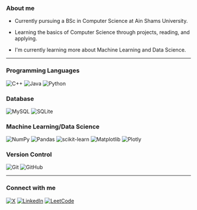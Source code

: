 <div>
 <h3>About me </h3>
 
 * Currently pursuing a BSc in Computer Science at Ain Shams University.
 
 * Learning the basics of Computer Science through projects, reading, and applying.
 
 * I'm currently learning more about Machine Learning and Data Science.
</div>
<hr>
<div>
 <h3>Programming Languages</h3>
 
 ![C++](https://img.shields.io/badge/C++-%2300599C.svg?style=for-the-badge&logo=c%2B%2B&logoColor=white)
 ![Java](https://img.shields.io/badge/java-%23ED8B00.svg?style=for-the-badge&logo=java&logoColor=white) 
 ![Python](https://img.shields.io/badge/python-%233776AB.svg?style=for-the-badge&logo=python&logoColor=white) 
 <h3>Database</h3>
 
 ![MySQL](https://img.shields.io/badge/mysql-4479A1.svg?style=for-the-badge&logo=mysql&logoColor=white)
 ![SQLite](https://img.shields.io/badge/sqlite-%2307405e.svg?style=for-the-badge&logo=sqlite&logoColor=white)
 <h3>Machine Learning/Data Science</h3> 
 
 ![NumPy](https://img.shields.io/badge/numpy-%23013243.svg?style=for-the-badge&logo=numpy&logoColor=white)
 ![Pandas](https://img.shields.io/badge/pandas-%23150458.svg?style=for-the-badge&logo=pandas&logoColor=white)
 ![scikit-learn](https://img.shields.io/badge/scikit--learn-%23F7931E.svg?style=for-the-badge&logo=scikit-learn&logoColor=white)
 ![Matplotlib](https://img.shields.io/badge/Matplotlib-%23ffffff.svg?style=for-the-badge&logo=Matplotlib&logoColor=black)
 ![Plotly](https://img.shields.io/badge/Plotly-%233F4F75.svg?style=for-the-badge&logo=plotly&logoColor=white)
 <h3>Version Control</h3> 
 
 ![Git](https://img.shields.io/badge/git-%23F05033.svg?style=for-the-badge&logo=git&logoColor=white)
 ![GitHub](https://img.shields.io/badge/github-%23121011.svg?style=for-the-badge&logo=github&logoColor=white)
 </div>
<hr>
 <div>
  <h3>Connect with me</h3>
  
  [![X](https://img.shields.io/badge/X-000?logo=x&logoColor=fff&style=for-the-badge)](https://x.com/YusufAhmedA1)
  [![LinkedIn](https://img.shields.io/badge/LinkedIn-0077B5?style=for-the-badge&logo=linkedin&logoColor=white)](https://www.linkedin.com/in/yusufahmed99/)
  [![LeetCode](https://img.shields.io/badge/LeetCode-000000?style=for-the-badge&logo=LeetCode&logoColor=)](https://leetcode.com/u/YusufAhmed99/)
  
 </div>
